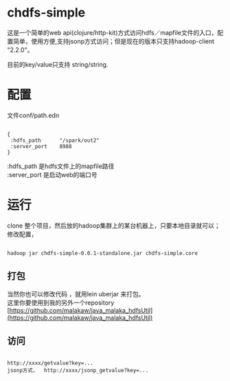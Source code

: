 # chdfs-simple
这是一个简单的web api(clojure/http-kit)方式访问hdfs／mapfile文件的入口，配置简单，使用方便,支持jsonp方式访问；但是现在的版本只支持hadoop-client "2.2.0"。

目前的key/value只支持 string/string.

# 配置
文件conf/path.edn
<pre><code>
{
 :hdfs_path      "/spark/out2"
 :server_port    8988
}
</code></pre>
:hdfs_path 是hdfs文件上的mapfile路径
<br/>
:server_port 是启动web的端口号


# 运行
clone 整个项目，然后放的hadoop集群上的某台机器上，只要本地目录就可以；修改配置，
<pre><code>
hadoop jar chdfs-simple-0.0.1-standalone.jar chdfs-simple.core
</code></pre>



## 打包
当然你也可以修改代码 ，就用lein uberjar 来打包。
<br/> 这里你要使用到我的另外一个repository   [https://github.com/malakaw/java_malaka_hdfsUtil](https://github.com/malakaw/java_malaka_hdfsUtil)


## 访问
<pre><code>
http://xxxx/getvalue?key=...
jsonp方式，  http://xxxx/jsonp_getvalue?key=...
</code></pre>
